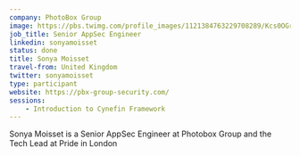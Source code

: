 ```yaml
---
company: PhotoBox Group
image: https://pbs.twimg.com/profile_images/1121384763229708289/Kcs0OGrL_400x400.png
job_title: Senior AppSec Engineer
linkedin: sonyamoisset
status: done
title: Sonya Moisset
travel-from: United Kingdom
twitter: sonyamoisset
type: participant
website: https://pbx-group-security.com/
sessions:
    - Introduction to Cynefin Framework
---
```


Sonya Moisset is a Senior AppSec Engineer at Photobox Group and the Tech Lead at Pride in London